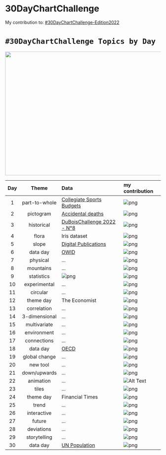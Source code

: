 # 30DayChartChallenge

My contribution to: [#30DayChartChallenge-Edition2022](https://github.com/30DayChartChallenge/Edition2022)

# `#30DayChartChallenge Topics by Day`
<p align="center">
  <img width="960" height="400" src="https://pbs.twimg.com/media/FPKZks-WUAQXHWB?format=jpg&name=4096x4096">
</p>



| Day | Theme | Data | my contribution 
| :---: | :---: | :--- | :--- 
| 1 | part-to-whole | [Collegiate Sports Budgets](https://github.com/rfordatascience/tidytuesday/blob/master/data/2022/2022-03-29/readme.md) | ![png](data/Edition_2022/day1_part_to_whole/day1_part-to-whole.png)
| 2 | pictogram | [Accidental deaths](https://www.statista.com/statistics/529312/sweden-number-of-accidental-deaths-by-type-and-gender/) | ![png](data/Edition_2022/day2_pictogram/day2_pictogram.png)
| 3 | historical | [DuBoisChallenge 2022 - N°8](https://github.com/ajstarks/dubois-data-portraits/tree/master/challenge/2022) | ![png](data/Edition_2022/day3_historical/day3_historical.png)
| 4 | flora | Iris dataset | ![png](data/Edition_2022/day4_flora/day4_flora.png)
| 5 | slope | [Digital Publications](https://github.com/rfordatascience/tidytuesday/blob/master/data/2022/2022-04-05/readme.md) | ![png](data/Edition_2022/day5_slope/day5_slope.png)
| 6 | data day | [OWID](https://ourworldindata.org/) | ![png](data/Edition_2022/day6_data_day/day6_data_day.png)
| 7 | physical | ... | ![png](data/Edition_2022/day7_physical/day7_physical.png)
| 8 | mountains | ... | ![png](data/Edition_2022/day8_mountains/day8_mountains.png)
| 9 | statistics | ![png](data/Edition_2022/day9_statistics/day9_statistics_v2.png) | ![png](data/Edition_2022/day9_statistics/day9_statistics.png)
| 10 | experimental | ... | ![png](data/Edition_2022/day10_experimental/day10_experimental.png)
| 11 | circular | ... | ![png](data/Edition_2022/day11_circular/day11_circular.png)
| 12 | theme day | The Economist | ![png](data/Edition_2022/day12_theme_day/day12_theme_day.png)
| 13 | correlation | ... | ![png](data/Edition_2022/day13_correlation/day13_correlation.png)
| 14 | 3-dimensional | ... | ![png](data/Edition_2022/day14_3-dimensional/day14_3-dimensional.png)
| 15 | multivariate | ... | ![png](data/Edition_2022/day15_multivariate/day15_multivariate.png)
| 16 | environment | ... | ![png](data/Edition_2022/day16_environment/day16_environment.png)
| 17 | connections | ... | ![png](data/Edition_2022/day17_connections/bird-network.png)
| 18 | data day | [OECD](https://data.oecd.org/) | ![png](data/Edition_2022/day18_oecd/day18_oecd.png)
| 19 | global change | ... | ![png](data/Edition_2022/day19_global_change/day19_global_change.png)
| 20 | new tool | ... | ![png](data/Edition_2022/day20_new_tool/day20_new_tool.png)
| 21 | down/upwards | ... | ![png](data/Edition_2022/day21_down_upwards/day21_down_upwards.png)
| 22 | animation | ... | ![Alt Text](data/Edition_2022/day22_animation/day22_animation.gif)
| 23 | tiles | ... | ![png](data/Edition_2022/day23_tiles/day23_tiles.png)
| 24 | theme day | Financial Times | ![png](data/Edition_2022/day24_theme_day/day24_theme_day.png)
| 25 | trend | ... | ![png](data/Edition_2022/day25_trend/day25_trend.png)
| 26 | interactive | ... | ![png](data/Edition_2022/day26_interactive/day26_interactive.png)
| 27 | future | ... | ![png](data/Edition_2022/day27_future/day27_future.png)
| 28 | deviations | ... | ![png](data/Edition_2022/day28_deviations/day28_deviations.png)
| 29 | storytelling | ... | ![png](data/Edition_2022/day29_storytelling/day29_storytelling.png)
| 30 | data day | [UN Population](https://population.un.org/wpp/) | ![png](data/Edition_2022/day30_data_day/day30_data_day.png)
